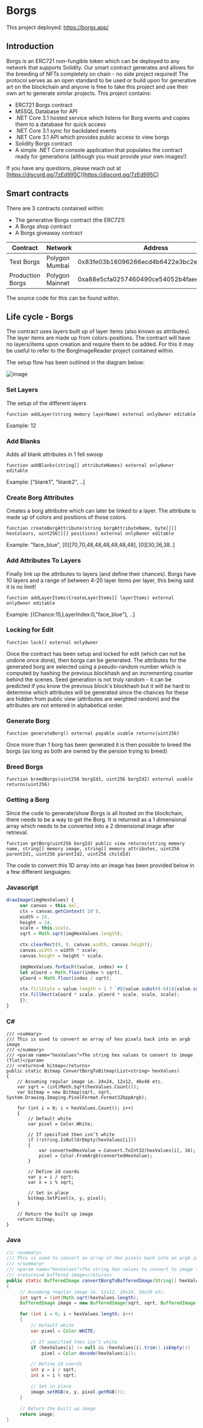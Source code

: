# Borgs

This project deployed: https://borgs.app/

## Introduction

Borgs is an ERC721 non-fungible token which can be deployed to any network that supports Solidity. Our smart contract generates and allows for the breeding of NFTs completely on chain - no side project required! The protocol serves as an open standard to be used or build upon for generative art on the blockchain and anyone is free to take this project and use their own art to generate similar projects. This project contains:

- ERC721 Borgs contract
- MSSQL Database for API
- .NET Core 3.1 hosted service which listens for Borg events and copies them to a database for quick access 
- .NET Core 3.1 sync for backdated events
- .NET Core 3.1 API which provides public access to view borgs
- Solidity Borgs contract
- A simple .NET Core console application that populates the contract ready for generations (although you must provide your own images!)

If you have any questions, please reach out at [https://discord.gg/7zEd995C](https://discord.gg/7zEd995C)

## Smart contracts

There are 3 contracts contained within:

- The generative Borgs contract (the ERC721)
- A Borgs shop contract
- A Borgs giveaway contract

Contract | Network | Address | Link to Polyscan
--- | --- | --- | --- |
Test Borgs | Polygon Mumbai | 0x83fe03b16096266ecd4b6422e3bc2ef25dd401a6 | https://mumbai.polygonscan.com/address/0x83fe03b16096266ecd4b6422e3bc2ef25dd401a6 |
Production Borgs | Polygon Mainnet | 0xa88e5cfa0257460490ce54052b4faee1b3d7f410 | https://polygonscan.com/address/0xa88e5cfa0257460490ce54052b4faee1b3d7f410 |

The source code for this can be found within.

## Life cycle - Borgs

The contract uses layers built up of layer items (also known as attributes). The layer items are made up from colors-positions. The contract will have no layers/items upon creation and require them to be added. For this it may be useful to refer to the BorgImageReader project contained within. 

The setup flow has been outlined in the diagram below:

![image](https://user-images.githubusercontent.com/7746153/161687760-867d2610-67cb-46b2-809c-224024517e06.png)

### Set Layers

The setup of the different layers

```solidity
function addLayer(string memory layerName) external onlyOwner editable
```

Example: 12

### Add Blanks

Adds all blank attributes in 1 fell swoop

```solidity
function addBlanks(string[] attributeNames) external onlyOwner editable
```

Example: ["blank1", "blank2", ..]

### Create Borg Attributes

Creates a borg attributre which can later be linked to a layer. The attribute is made up of colors and positions of those colors.

```solidity
function createBorgAttribute(string borgAttributeName, byte[][] hexColours, uint256[][] positions) external onlyOwner editable
```

Example: "face_blue", [0][70,70,48,48,48,48,48,48], [0][30,36,38..]

### Add Attributes To Layers

Finally link up the attributes to layers (and define their chances). Borgs have 10 layers and a range of between 4-20 layer items per layer, this being said it is no limit!

```solidity
function addLayerItems(CreateLayerItems[] layerItems) external onlyOwner editable
```

Example: [{Chance:15,LayerIndex:0,"face_blue"}, ..]

### Locking for Edit

```solidity
function lock() external onlyOwner
```

Once the contract has been setup and locked for edit (which can not be undone once done), then borgs can be generated. The attributes for the generated borg are selected using a pseudo-random number which is computed by hashing the previous blockhash and an incrementing counter behind the scenes. Seed generation is not truly random - it can be predicted if you know the previous block's blockhash but it will be hard to determine which attributes will be generated since the chances for these are hidden from public view (attributes are weighted random) and the attributes are not entered in alphabetical order. 

### Generate Borg

```solidity
function generateBorg() external payable usable returns(uint256)
```

Once more than 1 borg has been generated it is then possible to breed the borgs (as long as both are owned by the persion trying to breed)

### Breed Borgs

```solidity
function breedBorgs(uint256 borgId1, uint256 borgId2) external usable returns(uint256)
```

### Getting a Borg

Since the code to generate/show Borgs is all hosted on the blockchain, there needs to be a way to get the Borg. It is returned as a 1 dimensional array which needs to be converted into a 2 dimensional image after retrieval. 

```solidity
function getBorg(uint256 borgId) public view returns(string memory name, string[] memory image, string[] memory attributes, uint256 parentId1, uint256 parentId2, uint256 childId)
```

The code to convert this 1D array into an image has been provided below in a few different languages:

### Javascript
```javascript
drawImage(imgHexValues) {
     var canvas = this.$el,
     ctx = canvas.getContext('2d'),
     width = 24,
     height = 24,
     scale = this.scale,
     sqrt = Math.sqrt(imgHexValues.length);

     ctx.clearRect(0, 0, canvas.width, canvas.height);
     canvas.width = width * scale;
     canvas.height = height * scale;

     imgHexValues.forEach((value, index) => {
     let xCoord = Math.floor(index % sqrt),
     yCoord = Math.floor(index / sqrt);

     ctx.fillStyle = value.length > 1 ? `#${value.substr(-6)}${value.substr(0, 2)}` : `#00000000`;
     ctx.fillRect(xCoord * scale, yCoord * scale, scale, scale);
     });
}
```

### C#

```CSharp
/// <summary>
/// This is used to convert an array of hex pixels back into an argb image
/// </summary>
/// <param name="hexValues">The string hex values to convert to image (flat)</param>
/// <returns>A bitmap</returns>
public static Bitmap ConvertBorgToBitmap(List<string> hexValues)
{
    // Assuming regular image ie. 24x24, 12x12, 48x48 etc.
    var sqrt = (int)Math.Sqrt(hexValues.Count());
    var bitmap = new Bitmap(sqrt, sqrt, System.Drawing.Imaging.PixelFormat.Format32bppArgb);

    for (int i = 0; i < hexValues.Count(); i++)
    {
        // Default white
        var pixel = Color.White;

        // If specified then isn’t white
        if (!string.IsNullOrEmpty(hexValues[i]))
        {
            var convertedHexValue = Convert.ToInt32(hexValues[i], 16);
            pixel = Color.FromArgb(convertedHexValue);
        }

        // Define 2d coords
        var y = i / sqrt;
        var x = i % sqrt;

        // Set in place
        bitmap.SetPixel(x, y, pixal);
    }

    // Return the built up image
    return bitmap;
}
```

### Java

```Java
/// <summary>
/// This is used to convert an array of hex pixels back into an argb image
/// </summary>
/// <param name="hexValues">The string hex values to convert to image (flat)</param>
/// <returns>A buffered image</returns>
public static BufferedImage convertBorgToBufferedImage(String[] hexValues)
{
     // Assuming regular image ie. 12x12, 24x24, 36x36 etc.
     int sqrt = (int)Math.sqrt(hexValues.length);
     BufferedImage image = new BufferedImage(sqrt, sqrt, BufferedImage.TYPE_INT_ARGB);

     for (int i = 0; i < hexValues.length; i++)
     {
         // Default white
         var pixel = Color.WHITE;

         // If specified then isn’t white
         if (hexValues[i] != null && !hexValues[i].trim().isEmpty())
             pixel = Color.decode(hexValues[i]);

         // Define 2d coords
         int y = i / sqrt;
         int x = i % sqrt;

         // Set in place
         image.setRGB(x, y, pixal.getRGB());
     }

     // Return the built up image
     return image;
}
```

## 

